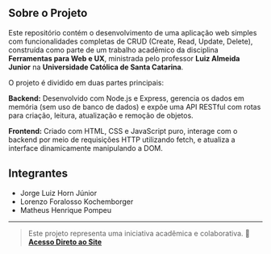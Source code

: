 ## Sobre o Projeto

Este repositório contém o desenvolvimento de uma aplicação web simples com funcionalidades completas de CRUD (Create, Read, Update, Delete), construída como parte de um trabalho acadêmico da disciplina **Ferramentas para Web e UX**, ministrada pelo professor **Luiz Almeida Junior** na **Universidade Católica de Santa Catarina**.

O projeto é dividido em duas partes principais:

**Backend:** Desenvolvido com Node.js e Express, gerencia os dados em memória (sem uso de banco de dados) e expõe uma API RESTful com rotas para criação, leitura, atualização e remoção de objetos.

**Frontend:** Criado com HTML, CSS e JavaScript puro, interage com o backend por meio de requisições HTTP utilizando fetch, e atualiza a interface dinamicamente manipulando a DOM.


## Integrantes
 
- Jorge Luiz Horn Júnior  
- Lorenzo Foralosso Kochemborger  
- Matheus Henrique Pompeu

---

> Este projeto representa uma iniciativa acadêmica e colaborativa.
🔗 **[Acesso Direto ao Site](https://pizzaria-la-fornalha.onrender.com/)**
